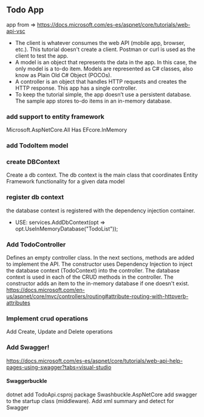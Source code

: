 ## Todo App
app from => https://docs.microsoft.com/es-es/aspnet/core/tutorials/web-api-vsc
- The client is whatever consumes the web API (mobile app, browser, etc.). This tutorial doesn't create a client. Postman or curl is used as the client to test the app.
- A model is an object that represents the data in the app. In this case, the only model is a to-do item. Models are represented as C# classes, also know as Plain Old C# Object (POCOs).
- A controller is an object that handles HTTP requests and creates the HTTP response. This app has a single controller.
- To keep the tutorial simple, the app doesn’t use a persistent database. The sample app stores to-do items in an in-memory database.

### add support to entity framework
Microsoft.AspNetCore.All Has EFcore.InMemory

### add TodoItem model

### create DBContext
Create a db context. The db context is the main class that coordinates Entity Framework functionality for a given data model

### register db context
the database context is registered with the dependency injection container.
- USE: services.AddDbContext<TodoContext>(opt => opt.UseInMemoryDatabase("TodoList"));

### Add TodoController

Defines an empty controller class. In the next sections, methods are added to implement the API.
The constructor uses Dependency Injection to inject the database context (TodoContext) into the controller. The database context is used in each of the CRUD methods in the controller.
The constructor adds an item to the in-memory database if one doesn't exist.
https://docs.microsoft.com/en-us/aspnet/core/mvc/controllers/routing#attribute-routing-with-httpverb-attributes

### Implement crud operations
Add Create, Update and Delete operations

### Add Swagger!
https://docs.microsoft.com/es-es/aspnet/core/tutorials/web-api-help-pages-using-swagger?tabs=visual-studio 
#### Swaggerbuckle
dotnet add TodoApi.csproj package Swashbuckle.AspNetCore
add swagger to the startup class (middleware).
Add xml summary and detect for Swagger 

